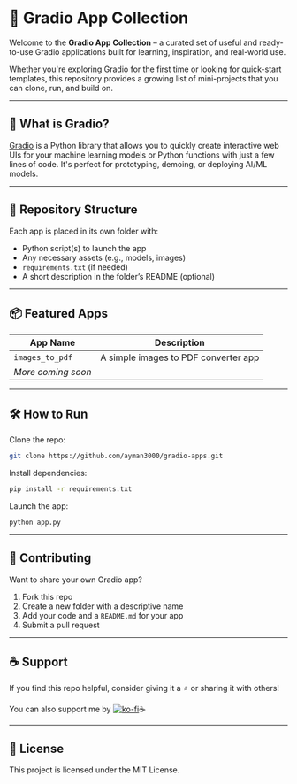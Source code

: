 # 🌟 Gradio App Collection

Welcome to the **Gradio App Collection** – a curated set of useful and ready-to-use Gradio applications built for learning, inspiration, and real-world use.

Whether you're exploring Gradio for the first time or looking for quick-start templates, this repository provides a growing list of mini-projects that you can clone, run, and build on.

---

## 🚀 What is Gradio?

[Gradio](https://www.gradio.app/) is a Python library that allows you to quickly create interactive web UIs for your machine learning models or Python functions with just a few lines of code. It's perfect for prototyping, demoing, or deploying AI/ML models.

---

## 📂 Repository Structure

Each app is placed in its own folder with:

* Python script(s) to launch the app
* Any necessary assets (e.g., models, images)
* `requirements.txt` (if needed)
* A short description in the folder’s README (optional)

---

## 📦 Featured Apps

| App Name           | Description                                    |
| ------------------ | ---------------------------------------------- |
| `images_to_pdf`     | A simple images to PDF converter app  |
| *More coming soon* |                                                |

---

## 🛠️ How to Run

Clone the repo:

```bash
git clone https://github.com/ayman3000/gradio-apps.git
```

Install dependencies:

```bash
pip install -r requirements.txt
```

Launch the app:

```bash
python app.py
```

---

## 🤝 Contributing

Want to share your own Gradio app?

1. Fork this repo
2. Create a new folder with a descriptive name
3. Add your code and a `README.md` for your app
4. Submit a pull request

---

## ☕ Support

If you find this repo helpful, consider giving it a ⭐ or sharing it with others!

You can also support me by [![ko-fi](https://ko-fi.com/img/githubbutton_sm.svg)](https://ko-fi.com/W7W61DDVO5)☕

---

## 📜 License

This project is licensed under the MIT License.


